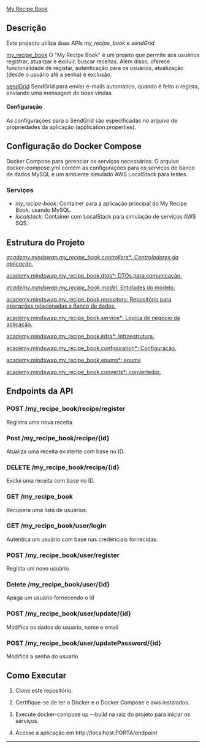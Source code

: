 [My Recipe Book](https://github.com/Jucilobenguela/My-Recipe-Book)

## Descrição
Este projecto utiliza duas APIs *my_recipe_book* e *sendGrid*

[my_recipe_book](https://github.com/Jucilobenguela/My-Recipe-Book/tree/main/my_recipe_book)
O "My Recipe Book" é um projeto que permite aos usuários registrar, atualizar e excluir, buscar receitas. Além disso, oferece funcionalidade de registar, autenticação para os usuários, atualização (desde o usuário até a senha) e exclusão.


[sendGrid](https://github.com/Jucilobenguela/My-Recipe-Book/tree/main/sendgrid)
SendGrid para enviar e-mails automatico, quando é feito o regista, enviando uma mensagem de boas vindas

#### Configuração

As configurações para o SendGrid são especificadas no arquivo de propriedades da aplicação (application.properties).

## Configuração do Docker Compose

Docker Compose para gerenciar os serviços necessários. O arquivo docker-compose.yml contém as configurações para os serviços de banco de dados MySQL e um ambiente simulado AWS LocalStack para testes.

### Serviços
- *my_recipe-book*: Container para a aplicação principal do My Recipe Book, usando MySQL.
- *localstack*: Container com LocalStack para simulação de serviços AWS SQS.

## Estrutura do Projeto

*[academy.mindswap.my_recipe_book.controllers*: Controladores da aplicação.](https://github.com/Jucilobenguela/My-Recipe-Book/tree/main/my_recipe_book/src/main/java/academy/mindswap/my_recipe_book/controllers)*


[academy.mindswap.my_recipe_book.dtos*: DTOs para comunicação.](https://github.com/Jucilobenguela/My-Recipe-Book/tree/main/my_recipe_book/src/main/java/academy/mindswap/my_recipe_book/dtos)


[*academy.mindswap.my_recipe_book.model*: Entidades do modelo.](https://github.com/Jucilobenguela/My-Recipe-Book/tree/main/my_recipe_book/src/main/java/academy/mindswap/my_recipe_book/model/entity)


[academy.mindswap.my_recipe_book.repository: Repositório para operações relacionadas a Banco de dados.](https://github.com/Jucilobenguela/My-Recipe-Book/tree/main/my_recipe_book/src/main/java/academy/mindswap/my_recipe_book/repository)


[academy.mindswap.my_recipe_book.service*: Lógica de negócio da aplicação.](https://github.com/Jucilobenguela/My-Recipe-Book/tree/main/my_recipe_book/src/main/java/academy/mindswap/my_recipe_book/service)


[academy.mindswap.my_recipe_book.infra*:  Infraestrutura.](https://github.com/Jucilobenguela/My-Recipe-Book/tree/main/my_recipe_book/src/main/java/academy/mindswap/my_recipe_book/infra)


[academy.mindswap.my_recipe_book.configuration*:  Configuracão.](https://github.com/Jucilobenguela/My-Recipe-Book/tree/main/my_recipe_book/src/main/java/academy/mindswap/my_recipe_book/configuration)


[academy.mindswap.my_recipe_book.enums*: enums](https://github.com/Jucilobenguela/My-Recipe-Book/tree/main/my_recipe_book/src/main/java/academy/mindswap/my_recipe_book/enums)


[academy.mindswap.my_recipe_book.converts*:  convertedor.](https://github.com/Jucilobenguela/My-Recipe-Book/tree/main/my_recipe_book/src/main/java/academy/mindswap/my_recipe_book/converts)

    

## Endpoints da API

### POST /my_recipe_book/recipe/register

Registra uma nova receita.

### Post /my_recipe_book/recipe/{id}

Atualiza uma receita existente com base no ID.

### DELETE /my_recipe_book/recipe/{id}

Exclui uma receita com base no ID.

### GET /my_recipe_book

Recupera uma lista de usuários.

### GET /my_recipe_book/user/login

Autentica um usuário com base nas credenciais fornecidas.

### POST /my_recipe_book/user/register

Regista um novo usuário.

### Delete /my_recipe_book/user/{id}
Apaga um usuario fornecendo o id

### POST /my_recipe_book/user/update/{id}
Modifica os dados do usuario, nome e email

### POST /my_recipe_book/user/updatePassword/{id}
Modifica a senha do usuario



## Como Executar

1. Clone este repositório.
   
3. Certifique-se de ter o Docker e o Docker Compose e aws instalados.

4. Execute docker-compose up --build na raiz do projeto para iniciar os serviços.

5. Acesse a aplicação em http://localhost:PORTA/endpoint

---------------------------------------------------
